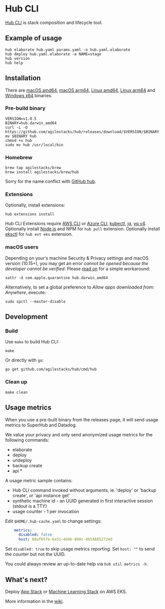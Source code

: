 # Hub CLI

[Hub CLI](https://superhub.io) is stack composition and lifecycle tool.

## Example of usage

```shell
hub elaborate hub.yaml params.yaml -o hub.yaml.elaborate
hub deploy hub.yaml.elaborate -e NAME=stage
hub version
hub help
```

## Installation

There are [macOS amd64](https://github.com/agilestacks/hub/releases/download/v1.0.5/hub.darwin_amd64), [macOS arm64](https://github.com/agilestacks/hub/releases/download/v1.0.5/hub.darwin_arm64), [Linux amd64](https://github.com/agilestacks/hub/releases/download/v1.0.5/hub.linux_amd64), [Linux arm64](https://github.com/agilestacks/hub/releases/download/v1.0.5/hub.linux_arm64) and [Windows x64](https://github.com/agilestacks/hub/releases/download/v1.0.5/hub.windows_amd64.exe) binaries.

### Pre-build binary

```shell
VERSION=v1.0.5
BINARY=hub.darwin_amd64
curl -L -O https://github.com/agilestacks/hub/releases/download/$VERSION/$BINARY
mv $BINARY hub
chmod +x hub
sudo mv hub /usr/local/bin
```

### Homebrew

```shell
brew tap agilestacks/brew
brew install agilestacks/brew/hub
```

Sorry for the name conflict with [GitHub hub](https://hub.github.com).

### Extensions

Optionally, install extensions:

```shell
hub extensions install
```

Hub CLI Extensions require [AWS CLI] or [Azure CLI], [kubectl], [jq], [yq v4]. Optionally install [Node.js] and NPM for `hub pull` extension. Optionally install [eksctl] for `hub ext eks` extension.

### macOS users

Depending on your's machine Security & Privacy settings and macOS version (10.15+), you may get an error _cannot be opened because the developer cannot be verified_. Please [read on](https://github.com/hashicorp/terraform/issues/23033#issuecomment-542302933) for a simple workaround:

```shell
xattr -d com.apple.quarantine hub.darwin_amd64
```

Alternatively, to set a global preference to _Allow apps downloaded from: Anywhere_, execute:

```shell
sudo spctl --master-disable
```

## Development

### Build

Use `make` to build Hub CLI:

```shell
make
```

Or directly with `go`:

```shell
go get github.com/agilestacks/hub/cmd/hub
```

### Clean up

```shell
make clean
```

## Usage metrics

When you use a pre-built binary from the releases page, it will send usage metrics to SuperHub and Datadog.

We value your privacy and only send anonymized usage metrics for the following commands:

- elaborate
- deploy
- undeploy
- backup create
- api *

A usage metric sample contains:

- Hub CLI command invoked without arguments, ie. 'deploy' or 'backup create', or 'api instance get'
- synthetic machine id - an UUID generated in first interactive session (stdout is a TTY)
- usage counter - 1 per invocation

Edit `$HOME/.hub-cache.yaml` to change settings:

```yaml
    metrics:
      disabled: false
      host: 68af657e-6a51-4d4b-890c-4b548852724d
```

Set `disabled: true` to skip usage metrics reporting.
Set `host: ""` to send the counter but not the UUID.

You could always review an up-to-date help via `hub util metrics -h`.

## What's next?

Deploy [App Stack](https://github.com/agilestacks/stack-app-eks) or [Machine Learning Stack](https://github.com/agilestacks/stack-ml-eks) on AWS EKS.

More information in the [wiki](https://github.com/agilestacks/hub/wiki).

[AWS CLI]: https://aws.amazon.com/cli/
[Azure CLI]: https://docs.microsoft.com/en-us/cli/azure/
[kubectl]: https://kubernetes.io/docs/reference/kubectl/overview/
[eksctl]: https://eksctl.io
[jq]: https://stedolan.github.io/jq/
[yq v4]: https://github.com/mikefarah/yq
[Node.js]: https://nodejs.org
